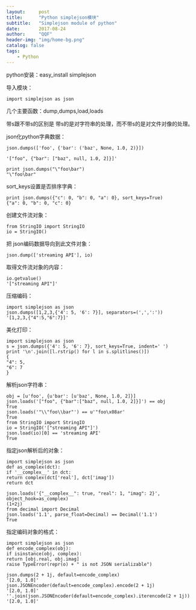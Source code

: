 ```yaml
---
layout:     post
title:      "Python simplejson模块"
subtitle:   "Simplejson module of python"
date:       2017-08-24
author:     "QQF"
header-img: "img/home-bg.png"
catalog: false
tags:
    - Python
---
```


python安装：easy_install simplejson

导入模块：


`import simplejson as json`

几个主要函数：dump,dumps,load,loads 

带s跟不带s的区别是 带s的是对字符串的处理，而不带s的是对文件对像的处理。

json化python字典数据：

```
json.dumps(['foo', {'bar': ('baz', None, 1.0, 2)}])

'["foo", {"bar": ["baz", null, 1.0, 2]}]'

print json.dumps("\"foo\bar")
"\"foo\bar"
```

sort_keys设置是否排序字典：

```
print json.dumps({"c": 0, "b": 0, "a": 0}, sort_keys=True)
{"a": 0, "b": 0, "c": 0}
```

创建文件流对象：

```
from StringIO import StringIO
io = StringIO()
```

把 json编码数据导向到此文件对象：

```
json.dump(['streaming API'], io)
```

取得文件流对象的内容：

```
io.getvalue()
'["streaming API"]'
```

压缩编码：

```
import simplejson as json
json.dumps([1,2,3,{'4': 5, '6': 7}], separators=(',',':'))
'[1,2,3,{"4":5,"6":7}]'
```

美化打印：

```
import simplejson as json
s = json.dumps({'4': 5, '6': 7}, sort_keys=True, indent=' ')
print '\n'.join([l.rstrip() for l in s.splitlines()])
{
"4": 5,
"6": 7
}
```

解析json字符串：

```
obj = [u'foo', {u'bar': [u'baz', None, 1.0, 2]}]
json.loads('["foo", {"bar":["baz", null, 1.0, 2]}]') == obj
True
json.loads('"\\"foo\\bar"') == u'"foo\x08ar'
True
from StringIO import StringIO
io = StringIO('["streaming API"]')
json.load(io)[0] == 'streaming API'
True
```

指定json解析后的对象：

```
import simplejson as json
def as_complex(dct):
if '__complex__' in dct:
return complex(dct['real'], dct['imag'])
return dct

json.loads('{"__complex__": true, "real": 1, "imag": 2}',
object_hook=as_complex)
(1+2j)
from decimal import Decimal
json.loads('1.1', parse_float=Decimal) == Decimal('1.1')
True
```

指定编码对象的格式：

```
import simplejson as json
def encode_complex(obj):
if isinstance(obj, complex):
return [obj.real, obj.imag]
raise TypeError(repr(o) + " is not JSON serializable")

json.dumps(2 + 1j, default=encode_complex)
'[2.0, 1.0]'
json.JSONEncoder(default=encode_complex).encode(2 + 1j)
'[2.0, 1.0]'
''.join(json.JSONEncoder(default=encode_complex).iterencode(2 + 1j))
'[2.0, 1.0]'
```